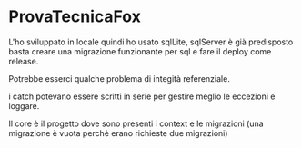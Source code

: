 # ProvaTecnicaFox

L'ho sviluppato in locale quindi ho usato sqlLite, sqlServer è già predisposto basta creare una migrazione funzionante per sql e fare il deploy come release.

Potrebbe esserci qualche problema di integità referenziale.

i catch potevano essere scritti in serie per gestire meglio le eccezioni e loggare.

Il core è il progetto dove sono presenti i context e le migrazioni (una migrazione è vuota perchè erano richieste due migrazioni) 




